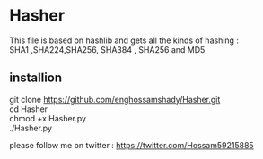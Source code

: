 # Hasher
This file is based on hashlib and gets all the kinds of hashing : <br />
SHA1 ,SHA224,SHA256, SHA384 , SHA256 and MD5


## installion 

git clone https://github.com/enghossamshady/Hasher.git <br />
cd Hasher <br />
chmod +x Hasher.py <br />
./Hasher.py <br />



please follow me on twitter :   https://twitter.com/Hossam59215885
